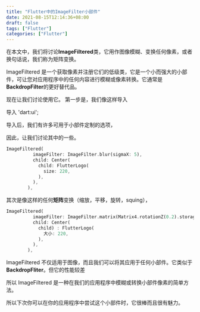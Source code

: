 ```yaml
---
title: "Flutter中的ImageFilter小部件"
date: 2021-08-15T12:14:36+08:00
draft: false
tags: ["Flutter"]
categories: ["Flutter"]
---
```


在本文中，我们将讨论**ImageFiltered**类，它用作图像模糊、变换任何像素，或者换句话说，我们称为矩阵变换。

ImageFiltered 是一个获取像素并注册它们的低级类，它是一个小而强大的小部件，可让您对应用程序中的任何内容进行模糊或像素转换。它通常是**BackdropFilter**的更好替代品。

现在让我们讨论使用它。
第一步是，我们像这样导入

导入 'dart:ui';

导入后，我们有许多可用于小部件定制的选项，

因此，让我们讨论其中的一些。

```dart
ImageFiltered( 
          imageFilter: ImageFilter.blur(sigmaX: 5), 
          child: Center( 
            child: FlutterLogo( 
              size: 220, 
            ), 
          ), 
        ), 
```

其次是像这样的任何**矩阵**变换（缩放，平移，旋转，squing），

```dart
ImageFiltered( 
          imageFilter: ImageFilter.matrix(Matrix4.rotationZ(0.2).storage), 
          child: Center( 
            child) : FlutterLogo(
              大小: 220, 
            ), 
          ), 
        ),
```

ImageFiltered 不仅适用于图像，而且我们可以将其应用于任何小部件。它类似于**BackdropFliter**。但它的性能较差

所以 ImageFiltered 是一种在我们的应用程序中模糊或转换小部件像素的简单方法。

所以下次你可以在你的应用程序中尝试这个小部件时，它很棒而且很有魅力。
